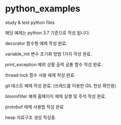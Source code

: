 # python_examples
study &amp; test python files

해당 예제는 python 3.7 기준으로 작성 됩니다.

decorator 함수형 예제 작성 완료.

variable_init 변수 초기화 방법 1가지 작성 완료.

print_exception 예외 상황 출력 공통 함수 작성 완료.

thread lock 함수 사용 예제 작성 완료.

gil 테스트 예제 작성 완료. (쓰레드를 이용한 GIL 현상 확인용)

bloomfilter 예제 홈페이지 예제 실행 및 주석 작성 완료.

protobuf 에제 사용법 작성 완료

heap 자료구조 생성 작성중.
